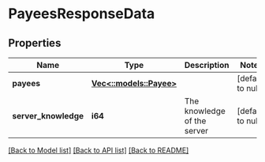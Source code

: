 # PayeesResponseData

## Properties
Name | Type | Description | Notes
------------ | ------------- | ------------- | -------------
**payees** | [**Vec<::models::Payee>**](Payee.md) |  | [default to null]
**server_knowledge** | **i64** | The knowledge of the server | [default to null]

[[Back to Model list]](../README.md#documentation-for-models) [[Back to API list]](../README.md#documentation-for-api-endpoints) [[Back to README]](../README.md)


